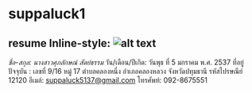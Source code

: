 # suppaluck1
resume
Inline-style: 
![alt text](https://github.com/adam-p/markdown-here/raw/master/src/common/images/.jpg "Logo Title Text 1")
---
*ชื่อ-สกุล: นางสาวศุภลักษณ์  สัตย์ธรรม*
วัน/เดือน/ปีเกิด: วันพุธ ที่ 5 มกราคม พ.ศ. 2537
ที่อยู่ปัจจุบัน : เลขที่ 9/16 หมู่ 17 ตำบลคลองหนึ่ง อำเภอคลองหลวง 
จังหวัดปทุมธานี รหัสไปรษณีย์  12120
อีเมล์: suppaluck5137@gmail.com
โทรศัพท์: 092-8675551






